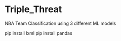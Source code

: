 # Triple_Threat
NBA Team Classification using 3 different ML models

pip install lxml
pip install pandas
